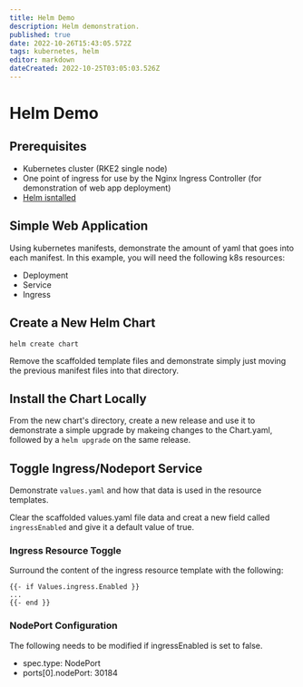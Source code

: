 ```yaml
---
title: Helm Demo
description: Helm demonstration. 
published: true
date: 2022-10-26T15:43:05.572Z
tags: kubernetes, helm
editor: markdown
dateCreated: 2022-10-25T03:05:03.526Z
---
```


# Helm Demo

## Prerequisites

- Kubernetes cluster (RKE2 single node)
- One point of ingress for use by the Nginx Ingress Controller (for demonstration of web app deployment)
- [Helm isntalled](https://helm.sh/docs/intro/install/)

## Simple Web Application

Using kubernetes manifests, demonstrate the amount of yaml that goes into each manifest. In this example, you will need the following k8s resources: 

- Deployment
- Service
- Ingress

## Create a New Helm Chart

```
helm create chart
```

Remove the scaffolded template files and demonstrate simply just moving the previous manifest files into that directory. 

## Install the Chart Locally

From the new chart's directory, create a new release and use it to demonstrate a simple upgrade by makeing changes to the Chart.yaml, followed by a `helm upgrade` on the same release. 

## Toggle Ingress/Nodeport Service 

Demonstrate `values.yaml` and how that data is used in the resource 
templates. 

Clear the scaffolded values.yaml file data and creat a new field called `ingressEnabled` and give it a default value of true. 

### Ingress Resource Toggle

Surround the content of the ingress resource template with the following: 

```
{{- if Values.ingress.Enabled }}
...
{{- end }}
```

### NodePort Configuration

The following needs to be modified if ingressEnabled is set to false.

- spec.type: NodePort
- ports[0].nodePort: 30184
